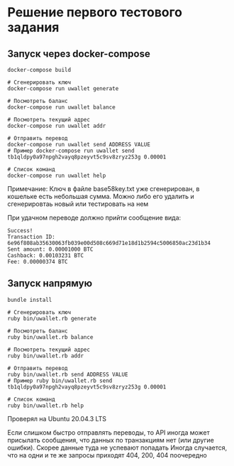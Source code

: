# Решение первого тестового задания
## Запуск через docker-compose

```
docker-compose build
```

```
# Сгенерировать ключ
docker-compose run uwallet generate

# Посмотреть баланс
docker-compose run uwallet balance

# Посмотреть текущий адрес
docker-compose run uwallet addr

# Отправить перевод
docker-compose run uwallet send ADDRESS VALUE
# Пример docker-compose run uwallet send tb1qldpy0a97npgh2vayq8pzeyvt5c9sv8zryz253g 0.00001

# Список команд 
docker-compose run uwallet help
```
Примечание: Ключ в файле base58key.txt уже сгенерирован, в кошельке есть небольшая сумма. Можно либо  его удалить и сгенерировтаь новый или тестировать на нем

При удачном переводе должно прийти сообщение вида:
```
Success!
Transaction ID: 6e96f808ab35630063fb039e00d508c669d71e18d1b2594c5006850ac23d1b34
Sent amount: 0.00001000 BTC
Cashback: 0.00103231 BTC
Fee: 0.00000374 BTC
```

## Запуск напрямую

```
bundle install
```
```
# Сгенерировать ключ
ruby bin/uwallet.rb generate

# Посмотреть баланс
ruby bin/uwallet.rb balance

# Посмотреть текущий адрес
ruby bin/uwallet.rb addr

# Отправить перевод
ruby bin/uwallet.rb send ADDRESS VALUE
# Пример ruby bin/uwallet.rb send tb1qldpy0a97npgh2vayq8pzeyvt5c9sv8zryz253g 0.00001

# Список команд
ruby bin/uwallet.rb help
```

Проверял на Ubuntu 20.04.3 LTS

Если слишком быстро отправлять переводы, то API иногда может присылать сообщения, что данных по транзакциям нет (или другие ошибки). Скорее данные туда не успевают попадать
Иногда случается, что на одни и те же запросы приходят 404, 200, 404 поочередно